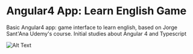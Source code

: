 # Angular4 App: Learn English Game

Basic Angular4 app: game interface to learn english, based on Jorge Sant'Ana Udemy's course.
Initial studies about Angular 4 and Typescript

![Alt Text](https://media.giphy.com/media/26DNhkboMWeA3CLdu/giphy.gif)
